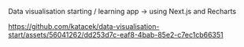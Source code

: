Data visualisation starting / learning app -> using Next.js and Recharts



https://github.com/katacek/data-visualisation-start/assets/56041262/dd253d7c-eaf8-4bab-85e2-c7ec1cb66351

